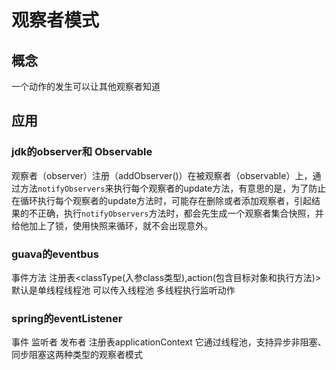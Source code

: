 # 观察者模式

## 概念
一个动作的发生可以让其他观察者知道
## 应用
### jdk的observer和 Observable
观察者（observer）注册（addObserver()）在被观察者（observable）上，通过方法`notifyObservers`来执行每个观察者的update方法，有意思的是，为了防止在循环执行每个观察者的update方法时，可能存在删除或者添加观察者，引起结果的不正确，执行`notifyObservers`方法时，都会先生成一个观察者集合快照，并给他加上了锁，使用快照来循环，就不会出现意外。
### guava的eventbus
事件方法 注册表<classType(入参class类型),action(包含目标对象和执行方法)> 默认是单线程线程池 可以传入线程池 多线程执行监听动作

### spring的eventListener
事件 监听者 发布者 注册表applicationContext 它通过线程池，支持异步非阻塞、同步阻塞这两种类型的观察者模式